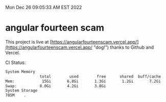 Mon Dec 26 09:05:33 AM EST 2022

# angular fourteen scam


This project is live at [https://angularfourteenscam.vercel.app/](https://angularfourteenscam.vercel.app/ "dog!") thanks to Github and Vercel.

CI Status: 

```bash
System Memory
               total        used        free      shared  buff/cache   available
Mem:            15Gi       6.8Gi       1.3Gi       1.2Gi       7.2Gi       6.9Gi
Swap:          8.0Gi       4.2Gi       3.8Gi
System Storage
785M	.
```
